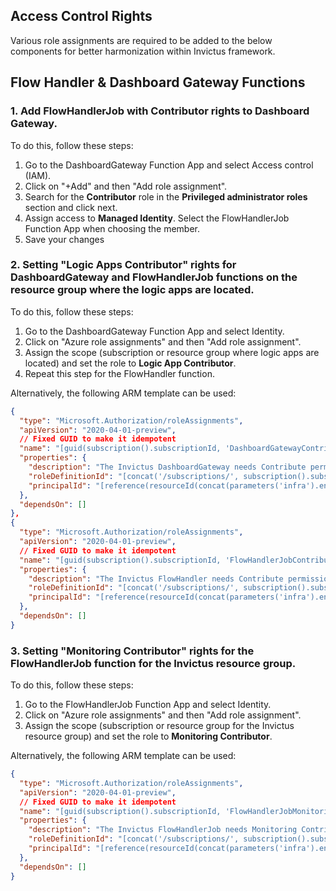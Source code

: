 ## Access Control Rights

Various role assignments are required to be added to the below components for better harmonization within Invictus framework.

## Flow Handler & Dashboard Gateway Functions

### 1. Add FlowHandlerJob with **Contributor** rights to Dashboard Gateway.

To do this, follow these steps:

1. Go to the DashboardGateway Function App and select Access control (IAM).
2. Click on "+Add" and then "Add role assignment".
3. Search for the **Contributor** role in the **Privileged administrator roles** section and click next.
4. Assign access to **Managed Identity**. Select the FlowHandlerJob Function App when choosing the member.
5. Save your changes
   
### 2. Setting "Logic Apps Contributor" rights for DashboardGateway and FlowHandlerJob functions on the resource group where the logic apps are located.

To do this, follow these steps:

1. Go to the DashboardGateway Function App and select Identity.
2. Click on "Azure role assignments" and then "Add role assignment".
3. Assign the scope (subscription or resource group where logic apps are located) and set the role to **Logic App Contributor**.
4. Repeat this step for the FlowHandler function.

Alternatively, the following ARM template can be used:

```json
{
  "type": "Microsoft.Authorization/roleAssignments",
  "apiVersion": "2020-04-01-preview",
  // Fixed GUID to make it idempotent
  "name": "[guid(subscription().subscriptionId, 'DashboardGatewayContribute')]",
  "properties": {
    "description": "The Invictus DashboardGateway needs Contribute permissions on the Logic App resource group to display the contents of the message.",
    "roleDefinitionId": "[concat('/subscriptions/', subscription().subscriptionId, '/providers/Microsoft.Authorization/roleDefinitions/', 'b24988ac-6180-42a0-ab88-20f7382dd24c')]",
    "principalId": "[reference(resourceId(concat(parameters('infra').environment.customerShortName, '-', parameters('infra').environment.shortName, '-invictus'), 'Microsoft.Web/sites', concat('invictus-', parameters('infra').environment.resourcePrefix, '-dashboardgateway')), '2021-01-15', 'full').identity.principalId]"
  },
  "dependsOn": []
},
{
  "type": "Microsoft.Authorization/roleAssignments",
  "apiVersion": "2020-04-01-preview",
  // Fixed GUID to make it idempotent
  "name": "[guid(subscription().subscriptionId, 'FlowHandlerJobContribute')]",
  "properties": {
    "description": "The Invictus FlowHandler needs Contribute permissions on the Logic App resource group to display the contents of the message.",
    "roleDefinitionId": "[concat('/subscriptions/', subscription().subscriptionId, '/providers/Microsoft.Authorization/roleDefinitions/', 'b24988ac-6180-42a0-ab88-20f7382dd24c')]",
    "principalId": "[reference(resourceId(concat(parameters('infra').environment.customerShortName, '-', parameters('infra').environment.shortName, '-invictus'), 'Microsoft.Web/sites', concat('invictus-', parameters('infra').environment.resourcePrefix, '-flowhandlerjob')), '2021-01-15', 'full').identity.principalId]"
  },
  "dependsOn": []
}
```
### 3. Setting "Monitoring Contributor" rights for the FlowHandlerJob function for the Invictus resource group.

To do this, follow these steps:

1. Go to the FlowHandlerJob Function App and select Identity.
2. Click on "Azure role assignments" and then "Add role assignment".
3. Assign the scope (subscription or resource group for the Invictus resource group) and set the role to **Monitoring Contributor**.

Alternatively, the following ARM template can be used:

```json
{
  "type": "Microsoft.Authorization/roleAssignments",
  "apiVersion": "2020-04-01-preview",
  // Fixed GUID to make it idempotent
  "name": "[guid(subscription().subscriptionId, 'FlowHandlerJobMonitoringContribute')]",
  "properties": {
    "description": "The Invictus FlowHandlerJob needs Monitoring Contribute permissions on the VMI invictus resource group to allow alert rules.",
    "roleDefinitionId": "[concat('/subscriptions/', subscription().subscriptionId, '/providers/Microsoft.Authorization/roleDefinitions/', '749f88d5-cbae-40b8-bcfc-e573ddc772fa')]",
    "principalId": "[reference(resourceId(concat(parameters('infra').environment.customerShortName, '-', parameters('infra').environment.shortName, '-invictus'), 'Microsoft.Web/sites', concat('invictus-', parameters('infra').environment.resourcePrefix, '-flowhandlerjob')), '2021-01-15', 'full').identity.principalId]"
  },
  "dependsOn": []
}
```
